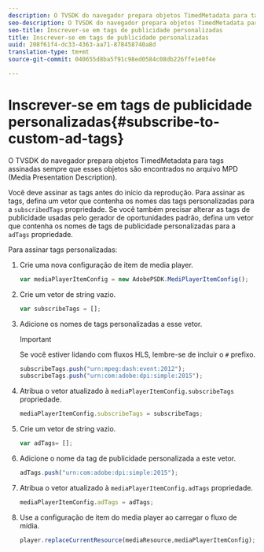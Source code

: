 ```yaml
---
description: O TVSDK do navegador prepara objetos TimedMetadata para tags assinadas sempre que esses objetos são encontrados no arquivo MPD (Media Presentation Description).
seo-description: O TVSDK do navegador prepara objetos TimedMetadata para tags assinadas sempre que esses objetos são encontrados no arquivo MPD (Media Presentation Description).
seo-title: Inscrever-se em tags de publicidade personalizadas
title: Inscrever-se em tags de publicidade personalizadas
uuid: 208f61f4-dc33-4363-aa71-878458740a8d
translation-type: tm+mt
source-git-commit: 040655d8ba5f91c98ed0584c08db226ffe1e0f4e

---
```



# Inscrever-se em tags de publicidade personalizadas{#subscribe-to-custom-ad-tags}

O TVSDK do navegador prepara objetos TimedMetadata para tags assinadas sempre que esses objetos são encontrados no arquivo MPD (Media Presentation Description).

Você deve assinar as tags antes do início da reprodução.
Para assinar as tags, defina um vetor que contenha os nomes das tags personalizadas para a `subscribedTags` propriedade. Se você também precisar alterar as tags de publicidade usadas pelo gerador de oportunidades padrão, defina um vetor que contenha os nomes de tags de publicidade personalizadas para a `adTags` propriedade.

Para assinar tags personalizadas:

1. Crie uma nova configuração de item de media player.

   ```js
   var mediaPlayerItemConfig = new AdobePSDK.MediPlayerItemConfig();
   ```

1. Crie um vetor de string vazio.

   ```js
   var subscribeTags = [];
   ```

1. Adicione os nomes de tags personalizadas a esse vetor.

   >[!IMPORTANT]
   >
   >Se você estiver lidando com fluxos HLS, lembre-se de incluir o `#` prefixo.

   ```js
   subscribeTags.push("urn:mpeg:dash:event:2012"); 
   subscribeTags.push("urn:com:adobe:dpi:simple:2015"); 
   ```

1. Atribua o vetor atualizado à `mediaPlayerItemConfig.subscribeTags` propriedade.

   ```js
   mediaPlayerItemConfig.subscribeTags = subscribeTags;
   ```

1. Crie um vetor de string vazio.

   ```js
   var adTags= [];
   ```

1. Adicione o nome da tag de publicidade personalizada a este vetor.

   ```js
   adTags.push("urn:com:adobe:dpi:simple:2015");
   ```

1. Atribua o vetor atualizado à `mediaPlayerItemConfig.adTags` propriedade.

   ```js
   mediaPlayerItemConfig.adTags = adTags;
   ```

1. Use a configuração de item do media player ao carregar o fluxo de mídia.

   ```js
   player.replaceCurrentResource(mediaResource,mediaPlayerItemConfig);
   ```

